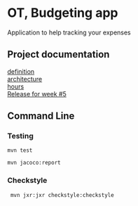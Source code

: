 # OT, Budgeting app  

Application to help tracking your expenses

## Project documentation
[definition](https://github.com/mmatila/ot-harjoitustyo/blob/master/documentation/definition.md)  
[architecture](https://github.com/mmatila/ot-harjoitustyo/blob/master/documentation/architecture.md)  
[hours](https://github.com/mmatila/ot-harjoitustyo/blob/master/documentation/hours.md)  
[Release for week #5](https://github.com/mmatila/ot-harjoitustyo/releases/tag/viikko5)  

## Command Line

### Testing

```
mvn test
```

```
mvn jacoco:report
```

### Checkstyle

```
 mvn jxr:jxr checkstyle:checkstyle
